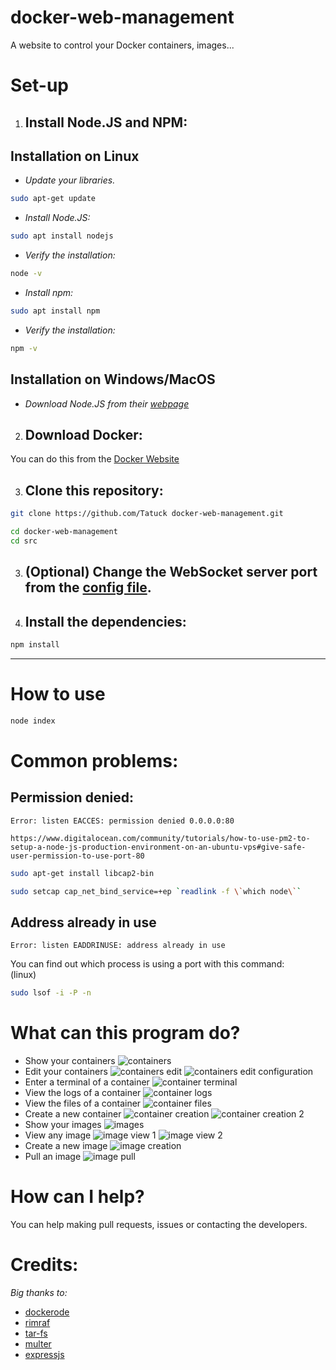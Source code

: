 <h1>docker-web-management</h1>

A website to control your Docker containers, images...

# Set-up
1. ## **Install Node.JS and NPM:**
## Installation on Linux
* *Update your libraries.*
```sh
sudo apt-get update
```
* *Install Node.JS:*
```sh
sudo apt install nodejs
```
* *Verify the installation:*
```sh
node -v
```
* *Install npm:*
```sh
sudo apt install npm
```
* *Verify the installation:*
```sh
npm -v
```

## Installation on Windows/MacOS
* *Download Node.JS from their [webpage](https://nodejs.org/en/download/)*

2. ## **Download Docker:**
You can do this from the [Docker Website](https://docs.docker.com/get-docker/)

3. ## **Clone this repository:**
```sh
git clone https://github.com/Tatuck docker-web-management.git

cd docker-web-management
cd src
```
3. ## **(Optional) Change the WebSocket server port from the [config file](/config.json).**

4. ## **Install the dependencies:**
```sh
npm install
```
---
# How to use
```sh
node index
```
# Common problems:
## Permission denied:
```
Error: listen EACCES: permission denied 0.0.0.0:80
```
`https://www.digitalocean.com/community/tutorials/how-to-use-pm2-to-setup-a-node-js-production-environment-on-an-ubuntu-vps#give-safe-user-permission-to-use-port-80`
```sh
sudo apt-get install libcap2-bin

sudo setcap cap_net_bind_service=+ep `readlink -f \`which node\`` 
```
## Address already in use
```
Error: listen EADDRINUSE: address already in use
```
You can find out which process is using a port with this command: <br>
(linux)
```sh
sudo lsof -i -P -n
```

# What can this program do?
* Show your containers
![containers](./images/index.png)
* Edit your containers
![containers edit](./images/containerEdit.png)
![containers edit configuration](./images/containerEdit2.png)
* Enter a terminal of a container
![container terminal](./images/terminal.png)
* View the logs of a container
![container logs](./images/logs.png)
* View the files of a container
![container files](./images/files.png)
* Create a new container
![container creation](./images/containerCreation.png)
![container creation 2](./images/containerCreation2.png)
* Show your images
![images](./images/images.png)
* View any image
![image view 1](./images/imageView1.png)
![image view 2](./images/imageView2.png)
* Create a new image
![image creation](./images/imageCreation.png)
* Pull an image
![image pull](./images/imagePull.png)


# How can I help?
You can help making pull requests, issues or contacting the developers.

# Credits:
*Big thanks to:*
* [dockerode](https://github.com/apocas/dockerode)
* [rimraf](https://github.com/isaacs/rimraf)
* [tar-fs](https://github.com/mafintosh/tar-fs)
* [multer](https://github.com/expressjs/multer)
* [expressjs](https://github.com/expressjs/express)